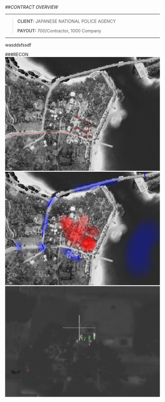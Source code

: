 ##*CONTRACT OVERVIEW*
***
>**CLIENT:** JAPANESE NATIONAL POLICE AGENCY
>
>**PAYOUT:** 700/Contractor, 1000 Company
***
wasddsfssdf

###RECON
![alt text](https://github.com/WulfyWulf/ION/blob/master/IMMEDIATE-ACTION/town1.jpg "t1")
![alt text](https://github.com/WulfyWulf/ION/blob/master/IMMEDIATE-ACTION/town2.jpg "t2")
![alt text](https://github.com/WulfyWulf/ION/blob/master/IMMEDIATE-ACTION/town3.jpg "t3")
